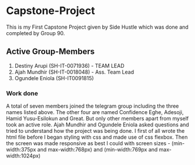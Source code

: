 # Capstone-Project
This is my First Capstone Project given by Side Hustle which was done and completed by Group 90.

## Active Group-Members
1. Destiny Arupi (SH-IT-0071936) - TEAM LEAD
2. Ajah Mundhir (SH-IT-0018048) - Ass. Team Lead
3. Ogundele Eniola (SH-IT0091815)

### Work done
A total of seven members joined the telegram group including the three names listed above. The other four are named Confidence Eghe, Adesoji, Hamid Yusu-Esilokun and Great. But only other members apart from myself took an active role. Ajah Mundhir and Ogundele Eniola asked questions and tried to understand how the project was being done. I first of all wrote the html file before I began styling with css and made use of css flexbox. Then the screen was made responsive as best I could with screen sizes - (min-width:375px and max-width:768px) and (min-width:769px and max-width:1024px)